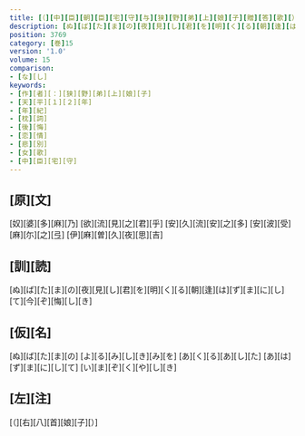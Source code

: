 ```yaml
---
title: [（][中][臣][朝][臣][宅][守][与][狭][野][弟][上][娘][子][贈][答][歌][）]
description: [ぬ][ば][た][ま][の][夜][見][し][君][を][明][く][る][朝][逢][は][ず][ま][に][し][て][今][ぞ][悔][し][き]
position: 3769
category: [巻]15
version: '1.0'
volume: 15
comparison:
- [な][し]
keywords:
- [作][者][：][狭][野][弟][上][娘][子]
- [天][平][１][２][年]
- [年][紀]
- [枕][詞]
- [後][悔]
- [恋][情]
- [悲][別]
- [女][歌]
- [中][臣][宅][守]
---
```


## [原][文]

[奴][婆][多][麻][乃] [欲][流][見][之][君][乎] [安][久][流][安][之][多] [安][波][受][麻][尓][之][弖] [伊][麻][曽][久][夜][思][吉]

## [訓][読]

[ぬ][ば][た][ま][の][夜][見][し][君][を][明][く][る][朝][逢][は][ず][ま][に][し][て][今][ぞ][悔][し][き]

## [仮][名]

[ぬ][ば][た][ま][の] [よ][る][み][し][き][み][を] [あ][く][る][あ][し][た] [あ][は][ず][ま][に][し][て] [い][ま][ぞ][く][や][し][き]

## [左][注]

[（][右][八][首][娘][子][）]
